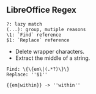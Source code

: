 ## LibreOffice Regex

```
?: lazy match
(...): group, mutiple reasons
\1: `Find` reference
$1: `Replace` reference
```

* Delete wrapper characters.  
* Extract the middle of a string.  
```
Find: \{\{em\|(.*?)\}\}
Replace: ''$1''

{{em|within}} -> ''within''
```
